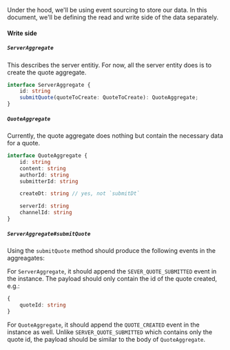 
Under the hood, we'll be using event sourcing to store our data. In this document, we'll be defining the read and write side of the data separately.
#### Write side

##### `ServerAggregate`
This describes the server entitiy. For now, all the server entity does is to create the quote aggregate.
```ts
interface ServerAggregate {
    id: string
    submitQuote(quoteToCreate: QuoteToCreate): QuoteAggregate;
}
```

##### `QuoteAggregate`
Currently, the quote aggregate does nothing but contain the necessary data for a quote.
```ts
interface QuoteAggregate {
    id: string
    content: string
    authorId: string
    submitterId: string

    createDt: string // yes, not `submitDt`

    serverId: string
    channelId: string
}
```


##### `ServerAggregate#submitQuote`
Using the `submitQuote` method should produce the following events in the aggreagates:

For `ServerAggregate`, it should append the `SEVER_QUOTE_SUBMITTED` event in the instance. The payload should only contain the id of the quote created, e.g.:
```ts
{
    quoteId: string
}
``` 

For `QuoteAggregate`, it should append the `QUOTE_CREATED` event in the instance as well. Unlike `SERVER_QUOTE_SUBMITTED` which contains only the quote id, the payload
should be similar to the body of `QuoteAggregate`.
